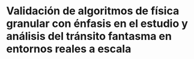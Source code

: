 # Validación de algoritmos de física granular con énfasis en el estudio y análisis del tránsito fantasma en entornos reales a escala
